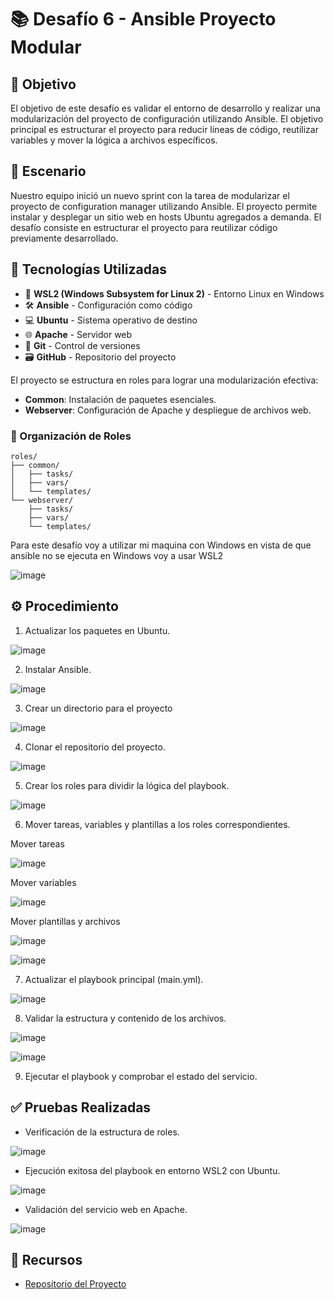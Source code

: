 # 📚 Desafío 6 - Ansible Proyecto Modular

## 🎯 Objetivo

El objetivo de este desafío es validar el entorno de desarrollo y realizar una modularización del proyecto de configuración utilizando Ansible. El objetivo principal es estructurar el proyecto para reducir líneas de código, reutilizar variables y mover la lógica a archivos específicos.

## 📝 Escenario

Nuestro equipo inició un nuevo sprint con la tarea de modularizar el proyecto de configuration manager utilizando Ansible. El proyecto permite instalar y desplegar un sitio web en hosts Ubuntu agregados a demanda. El desafío consiste en estructurar el proyecto para reutilizar código previamente desarrollado.

## 🚀 Tecnologías Utilizadas

- 🐧 **WSL2 (Windows Subsystem for Linux 2)** - Entorno Linux en Windows
- 🛠️ **Ansible** - Configuración como código
- 💻 **Ubuntu** - Sistema operativo de destino
- 🌐 **Apache** - Servidor web
- 📂 **Git** - Control de versiones
- 🗃️ **GitHub** - Repositorio del proyecto

El proyecto se estructura en roles para lograr una modularización efectiva:

- **Common**: Instalación de paquetes esenciales.
- **Webserver**: Configuración de Apache y despliegue de archivos web.

### 📂 Organización de Roles
```
roles/
├── common/
│   ├── tasks/
│   ├── vars/
│   └── templates/
└── webserver/
    ├── tasks/
    ├── vars/
    └── templates/
```

Para este desafío voy a utilizar mi maquina con Windows en vista de que ansible no se ejecuta en Windows voy a usar WSL2 

![image](https://github.com/user-attachments/assets/9c504ee9-a1dd-407d-8778-4a925f2f4a98)

## ⚙️ Procedimiento

1. Actualizar los paquetes en Ubuntu.

![image](https://github.com/user-attachments/assets/f353bf98-d893-40fc-95bf-6e3a4c199702)


2. Instalar Ansible.

![image](https://github.com/user-attachments/assets/415dbf94-da40-4f3b-98ce-f11c989657cd)


3. Crear un directorio para el proyecto

![image](https://github.com/user-attachments/assets/cd746d58-b570-4b9d-89f0-8f90d39b34da)


4. Clonar el repositorio del proyecto.

![image](https://github.com/user-attachments/assets/b3108df2-e257-4cf6-9703-e8b2d9cc8e52)

5. Crear los roles para dividir la lógica del playbook.

![image](https://github.com/user-attachments/assets/efd42ccc-0f62-4859-a057-f3557106f441)

6. Mover tareas, variables y plantillas a los roles correspondientes.

Mover tareas

![image](https://github.com/user-attachments/assets/46753b49-680a-4023-9fe1-78c01e3dea1d)

Mover variables

![image](https://github.com/user-attachments/assets/cc174d31-53b3-48c1-a6df-14b374cc9750)

Mover plantillas y archivos
 
![image](https://github.com/user-attachments/assets/8dfd708a-e908-49c7-ba9b-609ed07d37c9)

![image](https://github.com/user-attachments/assets/753ee4bf-4eee-4b4a-ab1c-44d29085be18)

7. Actualizar el playbook principal (main.yml).

![image](https://github.com/user-attachments/assets/a40dc47d-0632-427f-8344-abc62cabbf13)

8. Validar la estructura y contenido de los archivos.

![image](https://github.com/user-attachments/assets/48a77de1-3287-4cce-9e43-f9333d72eb2e)

![image](https://github.com/user-attachments/assets/5781198e-2543-45c7-850a-54e181554c62)

9. Ejecutar el playbook y comprobar el estado del servicio.

## ✅ Pruebas Realizadas

- Verificación de la estructura de roles.

![image](https://github.com/user-attachments/assets/83c9e5c4-af95-4586-91e6-20235ee3cd57)

- Ejecución exitosa del playbook en entorno WSL2 con Ubuntu.

![image](https://github.com/user-attachments/assets/13e5fe61-5ea8-4724-b354-e3d5901aff9d)

- Validación del servicio web en Apache.

![image](https://github.com/user-attachments/assets/b094ff30-7a80-400d-b0b0-cfbe87356b1f)

## 📎 Recursos

- [Repositorio del Proyecto](https://github.com/edgaregonzalez/devops-bootcamp/tree/main/Clase35)


